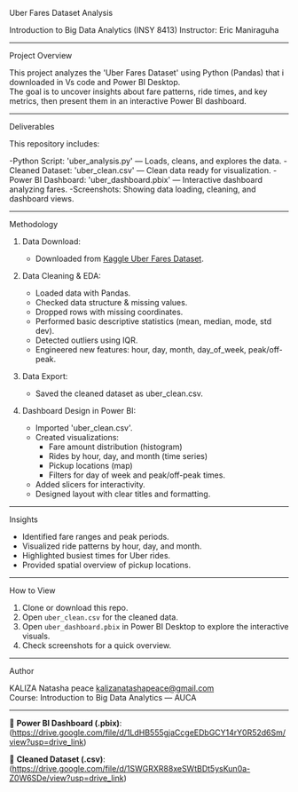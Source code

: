  Uber Fares Dataset Analysis

Introduction to Big Data Analytics (INSY 8413)
Instructor: Eric Maniraguha

---

 Project Overview

This project analyzes the 'Uber Fares Dataset' using Python (Pandas) that i downloaded in Vs code and Power BI Desktop.  
The goal is to uncover insights about fare patterns, ride times, and key metrics, then present them in an interactive Power BI dashboard.

---

Deliverables

This repository includes:

-Python Script: 'uber_analysis.py' — Loads, cleans, and explores the data.
-Cleaned Dataset: 'uber_clean.csv' — Clean data ready for visualization.
-Power BI Dashboard: 'uber_dashboard.pbix' — Interactive dashboard analyzing fares.
-Screenshots: Showing data loading, cleaning, and dashboard views.

---

 Methodology

1. Data Download:
   - Downloaded from [Kaggle Uber Fares Dataset](https://www.kaggle.com/datasets/yasserh/uber-fares-dataset).

2. Data Cleaning & EDA:
   - Loaded data with Pandas.
   - Checked data structure & missing values.
   - Dropped rows with missing coordinates.
   - Performed basic descriptive statistics (mean, median, mode, std dev).
   - Detected outliers using IQR.
   - Engineered new features: hour, day, month, day_of_week, peak/off-peak.

3. Data Export:
   - Saved the cleaned dataset as uber_clean.csv.

4. Dashboard Design in Power BI:
   - Imported 'uber_clean.csv'.
   - Created visualizations:
     - Fare amount distribution (histogram)
     - Rides by hour, day, and month (time series)
     - Pickup locations (map)
     - Filters for day of week and peak/off-peak times.
   - Added slicers for interactivity.
   - Designed layout with clear titles and formatting.

---

 Insights

- Identified fare ranges and peak periods.
- Visualized ride patterns by hour, day, and month.
- Highlighted busiest times for Uber rides.
- Provided spatial overview of pickup locations.

---

 How to View

1. Clone or download this repo.
2. Open `uber_clean.csv` for the cleaned data.
3. Open `uber_dashboard.pbix` in Power BI Desktop to explore the interactive visuals.
4. Check screenshots for a quick overview.

---

Author

KALIZA Natasha peace
kalizanatashapeace@gmail.com  
Course: Introduction to Big Data Analytics — AUCA

---
📂 **Power BI Dashboard (.pbix)**: (https://drive.google.com/file/d/1LdHB555gjaCcgeEDbGCY14rY0R52d6Sm/view?usp=drive_link)

📂 **Cleaned Dataset (.csv)**: (https://drive.google.com/file/d/1SWGRXR88xeSWtBDt5ysKun0a-Z0W6SDe/view?usp=drive_link)
